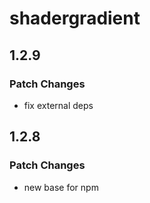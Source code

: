 # shadergradient

## 1.2.9

### Patch Changes

- fix external deps

## 1.2.8

### Patch Changes

- new base for npm
